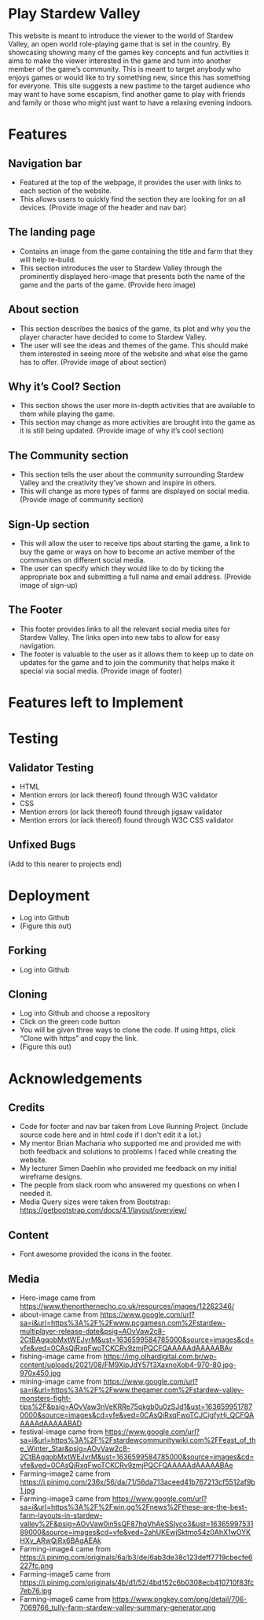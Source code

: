 # Play Stardew Valley
<p>
This website is meant to introduce the viewer to the world of Stardew Valley, an open world role-playing game that is set in the country. By showcasing showing many of the games key concepts and fun activities it aims to make the viewer interested in the game and turn into another member of the game’s community. This is meant to target anybody who enjoys games or would like to try something new, since this has something for everyone. This site suggests a new pastime to the target audience who may want to have some escapism, find another game to play with friends and family or those who might just want to have a relaxing evening indoors.
</p>

# Features
## Navigation bar
* Featured at the top of the webpage, it provides the user with links to each section of the website.
* This allows users to quickly find the section they are looking for on all devices.
(Provide image of the header and nav bar)

## The landing page
* Contains an image from the game containing the title and farm that they will help re-build.
* This section introduces the user to Stardew Valley through the prominently displayed hero-image that presents both the name of the game and the parts of the game.
(Provide hero image)

## About section
* This section describes the basics of the game, its plot and why you the player character have decided to come to Stardew Valley.
* The user will see the ideas and themes of the game. This should make them interested in seeing more of the website and what else the game has to offer.
(Provide image of about section)

## Why it’s Cool? Section
* This section shows the user more in-depth activities that are available to them while playing the game.
* This section may change as more activities are brought into the game as it is still being updated.
(Provide image of why it’s cool section)

## The Community section
* This section tells the user about the community surrounding Stardew Valley and the creativity they’ve shown and inspire in others.
* This will change as more types of farms are displayed on social media.
(Provide image of community section)

## Sign-Up section
* This will allow the user to receive tips about starting the game, a link to buy the game or ways on how to become an active member of the communities on different social media. 
* The user can specify which they would like to do by ticking the appropriate box and submitting a full name and email address.
(Provide image of sign-up)

## The Footer
* This footer provides links to all the relevant social media sites for Stardew Valley. The links open into new tabs to allow for easy navigation.
* The footer is valuable to the user as it allows them to keep up to date on updates for the game and to join the community that helps make it special via social media.
(Provide image of footer)

# Features left to Implement

# Testing
## Validator Testing
* HTML
* Mention errors (or lack thereof) found through W3C validator
* CSS
* Mention errors (or lack thereof) found through jigsaw validator
* Mention errors (or lack thereof) found through W3C CSS validator

## Unfixed Bugs
(Add to this nearer to projects end)

# Deployment
* Log into Github
* (Figure this out)

## Forking
* Log into Github

## Cloning
* Log into Github and choose a repository
* Click on the green code button
* You will be given three ways to clone the code. If using https, click “Clone with https” and copy the link.
* (Figure this out)

# Acknowledgements

## Credits
* Code for footer and nav bar taken from Love Running Project. (Include source code here and in html code if I don't edit it a lot.)
* My mentor Brian Macharia who supported me and provided me with both feedback and solutions to problems I faced while creating the website.
* My lecturer Simen Daehlin who provided me feedback on my initial wireframe designs.
* The people from slack room who answered my questions on when I needed it.
* Media Query sizes were taken from Bootstrap: https://getbootstrap.com/docs/4.1/layout/overview/

## Content
* Font awesome provided the icons in the footer.

## Media
* Hero-image came from https://www.thenorthernecho.co.uk/resources/images/12262346/
* about-image came from https://www.google.com/url?sa=i&url=https%3A%2F%2Fwww.pcgamesn.com%2Fstardew-multiplayer-release-date&psig=AOvVaw2c8-2CtBAgqobMxtWEJvrM&ust=1636599584785000&source=images&cd=vfe&ved=0CAsQjRxqFwoTCKCRv9zmjPQCFQAAAAAdAAAAABAy
* fishing-image came from https://img.olhardigital.com.br/wp-content/uploads/2021/08/FM9XipJdY57f3XaxnoXob4-970-80.jpg-970x450.jpg
* mining-image came from https://www.google.com/url?sa=i&url=https%3A%2F%2Fwww.thegamer.com%2Fstardew-valley-monsters-fight-tips%2F&psig=AOvVaw3nVeKRRe75qkgb0u0zSJd1&ust=1636599517870000&source=images&cd=vfe&ved=0CAsQjRxqFwoTCJCigfyHj_QCFQAAAAAdAAAAABAD
* festival-image came from https://www.google.com/url?sa=i&url=https%3A%2F%2Fstardewcommunitywiki.com%2FFeast_of_the_Winter_Star&psig=AOvVaw2c8-2CtBAgqobMxtWEJvrM&ust=1636599584785000&source=images&cd=vfe&ved=0CAsQjRxqFwoTCKCRv9zmjPQCFQAAAAAdAAAAABAe
* Farming-image2 came from https://i.pinimg.com/236x/56/da/71/56da713aceed41b767213cf5512af9b1.jpg
* Farming-image3 came from https://www.google.com/url?sa=i&url=https%3A%2F%2Fwin.gg%2Fnews%2Fthese-are-the-best-farm-layouts-in-stardew-valley%2F&psig=AOvVaw0in5sQF87hqVhAeSSIyco3&ust=1636599753189000&source=images&cd=vfe&ved=2ahUKEwjSktmo54z0AhX1wOYKHXv_ARwQjRx6BAgAEAk
* Farming-image4 came from https://i.pinimg.com/originals/6a/b3/de/6ab3de38c123deff7719cbecfe6227fc.png
* Farming-image5 came from https://i.pinimg.com/originals/4b/d1/52/4bd152c6b0308ecb410710f83fc7eb76.jpg
* Farming-image6 came from https://www.pngkey.com/png/detail/706-7069766_tully-farm-stardew-valley-summary-generator.png